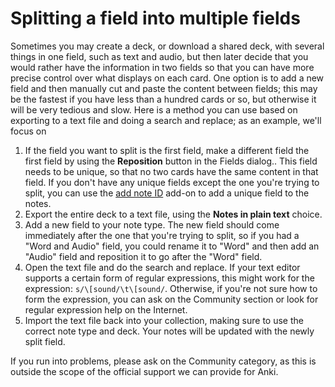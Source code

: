 # Splitting a field into multiple fields

Sometimes you may create a deck, or download a shared deck, with several things in one field, such as text and audio, but then later decide that you would rather have the information in two fields so that you can have more precise control over what displays on each card. One option is to add a new field and then manually cut and paste the content between fields; this may be the fastest if you have less than a hundred cards or so, but otherwise it will be very tedious and slow. Here is a method you can use based on exporting to a text file and doing a search and replace; as an example, we'll focus on

1. If the field you want to split is the first field, make a different field the first field by using the **Reposition** button in the Fields dialog.. This field needs to be unique, so that no two cards have the same content in that field. If you don't have any unique fields except the one you're trying to split, you can use the [add note ID](https://ankiweb.net/shared/info/1672832404) add-on to add a unique field to the notes.
2. Export the entire deck to a text file, using the **Notes in plain text** choice.
3. Add a new field to your note type. The new field should come immediately after the one that you're trying to split, so if you had a "Word and Audio" field, you could rename it to "Word" and then add an "Audio" field and reposition it to go after the "Word" field.
4. Open the text file and do the search and replace. If your text editor supports a certain form of regular expressions, this might work for the expression: `s/\[sound/\t\[sound/`. Otherwise, if you're not sure how to form the expression, you can ask on the Community section or look for regular expression help on the Internet.
5. Import the text file back into your collection, making sure to use the correct note type and deck. Your notes will be updated with the newly split field.

If you run into problems, please ask on the Community category, as this is outside the scope of the official support we can provide for Anki.
